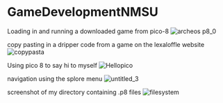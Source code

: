 # GameDevelopmentNMSU

Loading in and running a downloaded game from pico-8
![archeos p8_0](https://user-images.githubusercontent.com/44854053/151632724-5ace2498-a97b-4f57-8b07-df8006bfa83f.gif)


copy pasting in a dripper code from a game on the lexaloffle website
![copypasta](https://user-images.githubusercontent.com/44854053/151632791-45818b00-f1d7-4fab-9e58-6d0746245000.gif)

Using pico 8 to say hi to myself 
![Hellopico](https://user-images.githubusercontent.com/44854053/151632873-bec97cfe-7938-48c0-ace9-c171d011c2a9.gif)


navigation using the splore menu 
![untitled_3](https://user-images.githubusercontent.com/44854053/151632913-19151eca-fcc6-4ebf-b3fb-2f7af23a55ae.gif)



screenshot of my directory containing .p8 files
![filesystem](https://user-images.githubusercontent.com/44854053/151632955-087100c0-4a9c-4dcf-932f-fd77ae1c0b2c.PNG)

